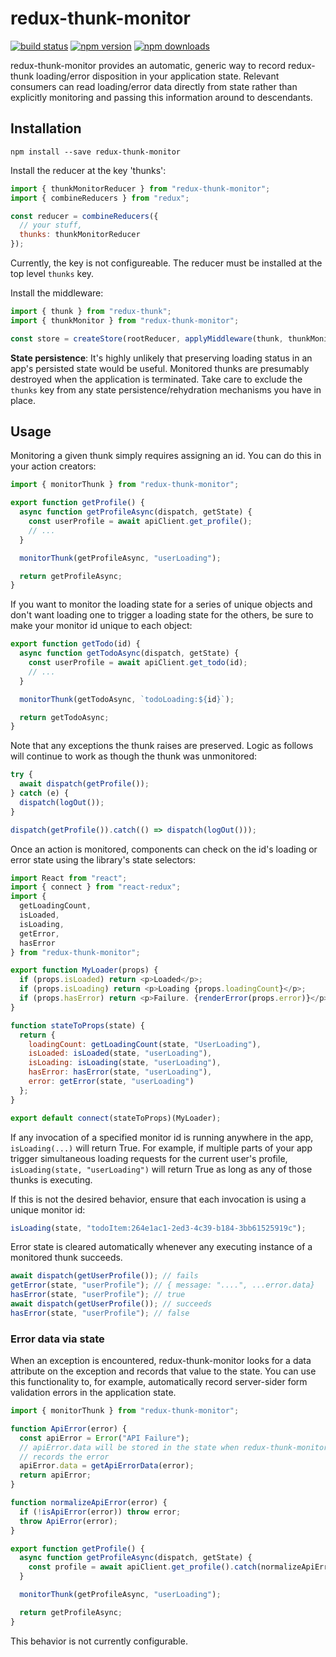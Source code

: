 # redux-thunk-monitor

[![build status](https://img.shields.io/travis/thomasw/redux-thunk-monitor/master.svg?style=flat-square)](https://travis-ci.org/thomasw/redux-thunk-monitor)
[![npm version](https://img.shields.io/npm/v/redux-thunk-monitor.svg?style=flat-square)](https://www.npmjs.com/package/redux-thunk-monitor)
[![npm downloads](https://img.shields.io/npm/dm/redux-thunk-monitor.svg?style=flat-square)](https://www.npmjs.com/package/redux-thunk-monitor)

redux-thunk-monitor provides an automatic, generic way to record redux-thunk loading/error disposition in your application state. Relevant consumers can read loading/error data directly from state rather than explicitly monitoring and passing this information around to descendants.

## Installation

```
npm install --save redux-thunk-monitor
```

Install the reducer at the key 'thunks':

```js
import { thunkMonitorReducer } from "redux-thunk-monitor";
import { combineReducers } from "redux";

const reducer = combineReducers({
  // your stuff,
  thunks: thunkMonitorReducer
});
```

Currently, the key is not configureable. The reducer must be installed at the top level `thunks` key.

Install the middleware:

```js
import { thunk } from "redux-thunk";
import { thunkMonitor } from "redux-thunk-monitor";

const store = createStore(rootReducer, applyMiddleware(thunk, thunkMonitor));
```

**State persistence**: It's highly unlikely that preserving loading status in an app's persisted state would be useful. Monitored thunks are presumably destroyed when the application is terminated. Take care to exclude the `thunks` key from any state persistence/rehydration mechanisms you have in place.

## Usage

Monitoring a given thunk simply requires assigning an id. You can do this in your action creators:

```js
import { monitorThunk } from "redux-thunk-monitor";

export function getProfile() {
  async function getProfileAsync(dispatch, getState) {
    const userProfile = await apiClient.get_profile();
    // ...
  }

  monitorThunk(getProfileAsync, "userLoading");

  return getProfileAsync;
}
```

If you want to monitor the loading state for a series of unique objects and don't want loading one to trigger a loading state for the others, be sure to make your monitor id unique to each object:

```js
export function getTodo(id) {
  async function getTodoAsync(dispatch, getState) {
    const userProfile = await apiClient.get_todo(id);
    // ...
  }

  monitorThunk(getTodoAsync, `todoLoading:${id}`);

  return getTodoAsync;
}
```

Note that any exceptions the thunk raises are preserved. Logic as follows will continue to work as though the thunk was unmonitored:

```js
try {
  await dispatch(getProfile());
} catch (e) {
  dispatch(logOut());
}

dispatch(getProfile()).catch(() => dispatch(logOut()));
```

Once an action is monitored, components can check on the id's loading or error state using the library's state selectors:

```js
import React from "react";
import { connect } from "react-redux";
import {
  getLoadingCount,
  isLoaded,
  isLoading,
  getError,
  hasError
} from "redux-thunk-monitor";

export function MyLoader(props) {
  if (props.isLoaded) return <p>Loaded</p>;
  if (props.isLoading) return <p>Loading {props.loadingCount}</p>;
  if (props.hasError) return <p>Failure. {renderError(props.error)}</p>;
}

function stateToProps(state) {
  return {
    loadingCount: getLoadingCount(state, "UserLoading"),
    isLoaded: isLoaded(state, "userLoading"),
    isLoading: isLoading(state, "userLoading"),
    hasError: hasError(state, "userLoading"),
    error: getError(state, "userLoading")
  };
}

export default connect(stateToProps)(MyLoader);
```

If any invocation of a specified monitor id is running anywhere in the app, `isLoading(...)` will return True. For example, if multiple parts of your app trigger simultaneous loading requests for the current user's profile, `isLoading(state, "userLoading")` will return True as long as any of those thunks is executing.

If this is not the desired behavior, ensure that each invocation is using a unique monitor id:

```js
isLoading(state, "todoItem:264e1ac1-2ed3-4c39-b184-3bb61525919c");
```

Error state is cleared automatically whenever any executing instance of a monitored thunk succeeds.

```js
await dispatch(getUserProfile()); // fails
getError(state, "userProfile"); // { message: "....", ...error.data}
hasError(state, "userProfile"); // true
await dispatch(getUserProfile()); // succeeds
hasError(state, "userProfile"); // false
```

### Error data via state

When an exception is encountered, redux-thunk-monitor looks for a data attribute on the exception and records that value to the state. You can use this functionality to, for example, automatically record server-sider form validation errors in the application state.

```js
import { monitorThunk } from "redux-thunk-monitor";

function ApiError(error) {
  const apiError = Error("API Failure");
  // apiError.data will be stored in the state when redux-thunk-monitor
  // records the error
  apiError.data = getApiErrorData(error);
  return apiError;
}

function normalizeApiError(error) {
  if (!isApiError(error)) throw error;
  throw ApiError(error);
}

export function getProfile() {
  async function getProfileAsync(dispatch, getState) {
    const profile = await apiClient.get_profile().catch(normalizeApiError);
  }

  monitorThunk(getProfileAsync, "userLoading");

  return getProfileAsync;
}
```

This behavior is not currently configurable.
